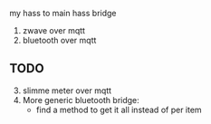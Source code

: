 my hass to main hass bridge

1. zwave over mqtt
2. bluetooth over mqtt

## TODO
3. slimme meter over mqtt
4. More generic bluetooth bridge:
    - find a method to get it all instead of per item
